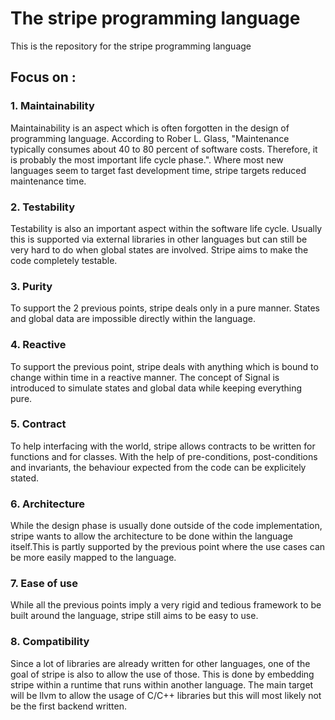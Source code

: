 # The stripe programming language

This is the repository for the stripe programming language

## Focus on :

### 1. Maintainability

Maintainability is an aspect which is often forgotten in the design of programming language. According to Rober L. Glass, "Maintenance typically consumes about 40 to 80 percent of software costs. Therefore, it is probably the most important life cycle phase.". Where most new languages seem to target fast development time, stripe targets reduced maintenance time.

### 2. Testability

Testability is also an important aspect within the software life cycle. Usually this is supported via external libraries in other languages but can still be very hard to do when global states are involved. Stripe aims to make the code completely testable.

### 3. Purity

To support the 2 previous points, stripe deals only in a pure manner. States and global data are impossible directly within the language.

### 4. Reactive

To support the previous point, stripe deals with anything which is bound to change within time in a reactive manner. The concept of Signal is introduced to simulate states and global data while keeping everything pure.

### 5. Contract

To help interfacing with the world, stripe allows contracts to be written for functions and for classes. With the help of pre-conditions, post-conditions and invariants, the behaviour expected from the code can be explicitely stated.

### 6. Architecture

While the design phase is usually done outside of the code implementation, stripe wants to allow the architecture to be done within the language itself.This is partly supported by the previous point where the use cases can be more easily mapped to the language.

### 7. Ease of use

While all the previous points imply a very rigid and tedious framework to be built around the language, stripe still aims to be easy to use.

### 8. Compatibility

Since a lot of libraries are already written for other languages, one of the goal of stripe is also to allow the use of those. This is done by embedding stripe within a runtime that runs within another language. The main target will be llvm to allow the usage of C/C++ libraries but this will most likely not be the first backend written.
